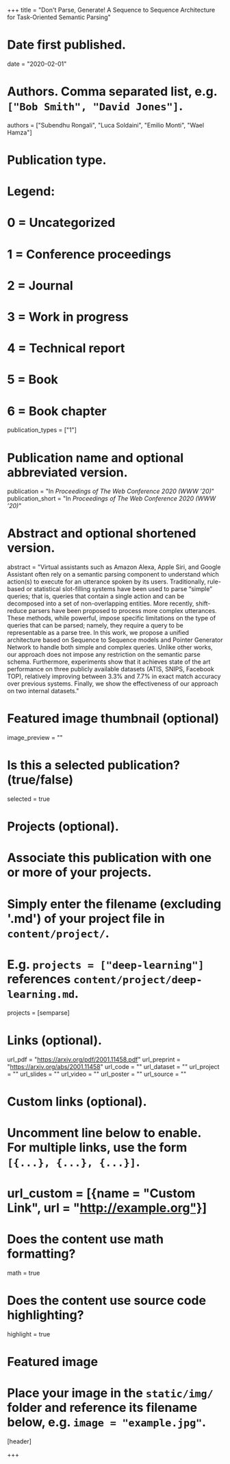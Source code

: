 +++
title = "Don't Parse, Generate! A Sequence to Sequence Architecture for Task-Oriented Semantic Parsing"

# Date first published.
date = "2020-02-01"

# Authors. Comma separated list, e.g. `["Bob Smith", "David Jones"]`.
authors = ["Subendhu Rongali", "Luca Soldaini", "Emilio Monti", "Wael Hamza"]

# Publication type.
# Legend:
# 0 = Uncategorized
# 1 = Conference proceedings
# 2 = Journal
# 3 = Work in progress
# 4 = Technical report
# 5 = Book
# 6 = Book chapter
publication_types = ["1"]

# Publication name and optional abbreviated version.
publication = "In *Proceedings of The Web Conference 2020 (WWW ’20)*"
publication_short = "In *Proceedings of The Web Conference 2020 (WWW ’20)*"

# Abstract and optional shortened version.
abstract = "Virtual assistants such as Amazon Alexa, Apple Siri, and Google Assistant often rely on a semantic parsing component to understand which action(s) to execute for an utterance spoken by its users. Traditionally, rule-based or statistical slot-filling systems have been used to parse “simple” queries; that is, queries that contain a single action and can be decomposed into a set of non-overlapping entities. More recently, shift-reduce parsers have been proposed to process more complex utterances. These methods, while powerful, impose specific limitations on the type of queries that can be parsed; namely, they require a query to be representable as a parse tree. In this work, we propose a unified architecture based on Sequence to Sequence models and Pointer Generator Network to handle both simple and complex queries. Unlike other works, our approach does not impose any restriction on the semantic parse schema. Furthermore, experiments show that it achieves state of the art performance on three publicly available datasets (ATIS, SNIPS, Facebook TOP), relatively improving between 3.3% and 7.7% in exact match accuracy over previous systems. Finally, we show the effectiveness of our approach on two internal datasets."

# Featured image thumbnail (optional)
image_preview = ""

# Is this a selected publication? (true/false)
selected = true

# Projects (optional).
#   Associate this publication with one or more of your projects.
#   Simply enter the filename (excluding '.md') of your project file in `content/project/`.
#   E.g. `projects = ["deep-learning"]` references `content/project/deep-learning.md`.
projects = [semparse]

# Links (optional).
url_pdf = "https://arxiv.org/pdf/2001.11458.pdf"
url_preprint = "https://arxiv.org/abs/2001.11458"
url_code = ""
url_dataset = ""
url_project = ""
url_slides = ""
url_video = ""
url_poster = ""
url_source = ""

# Custom links (optional).
#   Uncomment line below to enable. For multiple links, use the form `[{...}, {...}, {...}]`.
# url_custom = [{name = "Custom Link", url = "http://example.org"}]

# Does the content use math formatting?
math = true

# Does the content use source code highlighting?
highlight = true

# Featured image
# Place your image in the `static/img/` folder and reference its filename below, e.g. `image = "example.jpg"`.
[header]

+++

